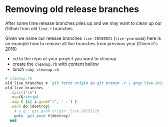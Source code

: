 # Removing old release branches

After some time release branches piles up and we may want to clean up
our Github from old `live-*` branches

Given we name our release branches `live-20150821` (`live-yearmmdd`) here is an example how to remove all live branches from previous year (Given it's 2016)

* cd to the repo of your project you want to cleanup
* create the `cleanup.rb` with content bellow
* lunch `ruby cleanup.rb`

```ruby
# cleanup.rb
old_live_branches = `git fetch origin && git branch -r | grep live-2015`  # all branches `live-2015*`
old_live_branches
  .split("\n")
  .map(&:strip)
  .map { |i| i.gsub("/", ' :') }
  .each do |destroy|
    # e.g.: git push origin :live-20151129
    puts `git push #{destroy}`
  end
```
